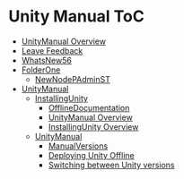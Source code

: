 Unity Manual ToC
================
 - [UnityManual Overview](UnityManual.md)
 - [Leave Feedback](LeaveFeedback.md)
 - [WhatsNew56](WhatsNew56.md)
 - [FolderOne]()
	 - [NewNodePAdminST](NewNodePAdminST.md)
 - [UnityManual]()
	 - [InstallingUnity]()
		 - [OfflineDocumentation](OfflineDocumentation.md)
		 - [UnityManual Overview](UnityManual_1.md)
		 - [InstallingUnity Overview](InstallingUnity.md)
	 - [UnityManual]()
		 - [ManualVersions](ManualVersions.md)
		 - [Deploying Unity Offline](DeployingUnityOffline.md)
		 - [Switching between Unity versions](SwitchingDocumentationVersions.md)

